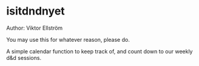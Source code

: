 # isitdndnyet

Author: Viktor Ellström

You may use this for whatever reason, please do.

A simple calendar function to keep track of, and count down to our weekly d&amp;d sessions. 

